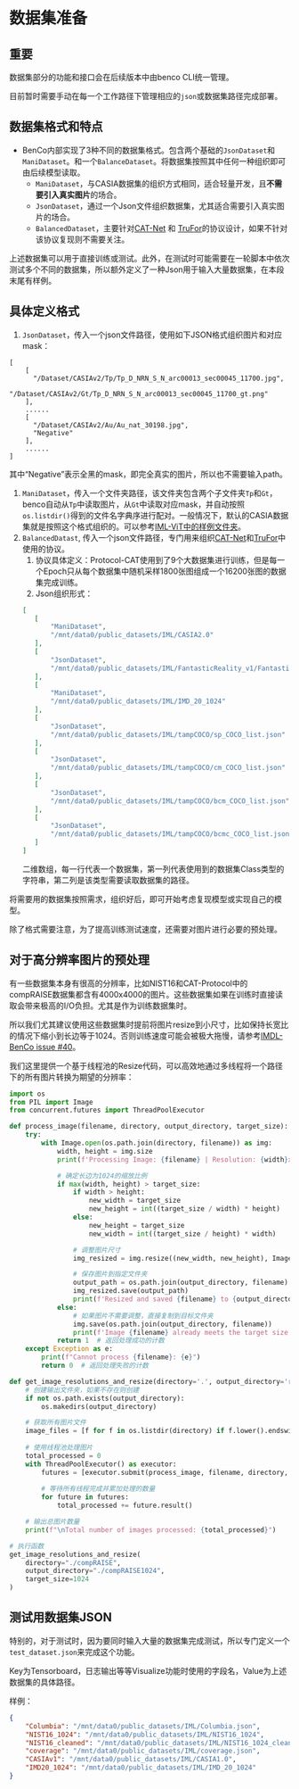 # 数据集准备

## 重要
数据集部分的功能和接口会在后续版本中由benco CLI统一管理。

目前暂时需要手动在每一个工作路径下管理相应的`json`或数据集路径完成部署。

## 数据集格式和特点
- BenCo内部实现了3种不同的数据集格式。包含两个基础的`JsonDataset`和`ManiDataset`。和一个`BalanceDataset`。将数据集按照其中任何一种组织即可由后续模型读取。
  - `ManiDataset`，与CASIA数据集的组织方式相同，适合轻量开发，且**不需要引入真实图片**的场合。
  - `JsonDataset`，通过一个Json文件组织数据集，尤其适合需要引入真实图片的场合。
  - `BalancedDataset`，主要针对[CAT-Net](https://openaccess.thecvf.com/content/WACV2021/html/Kwon_CAT-Net_Compression_Artifact_Tracing_Network_for_Detection_and_Localization_of_WACV_2021_paper.html) 和 [TruFor](https://openaccess.thecvf.com/content/CVPR2023/html/Guillaro_TruFor_Leveraging_All-Round_Clues_for_Trustworthy_Image_Forgery_Detection_and_CVPR_2023_paper.html)的协议设计，如果不针对该协议复现则不需要关注。



上述数据集可以用于直接训练或测试。此外，在测试时可能需要在一轮脚本中依次测试多个不同的数据集，所以额外定义了一种Json用于输入大量数据集，在本段末尾有样例。

## 具体定义格式

1. `JsonDataset`，传入一个json文件路径，使用如下JSON格式组织图片和对应mask：
```
[
    [
      "/Dataset/CASIAv2/Tp/Tp_D_NRN_S_N_arc00013_sec00045_11700.jpg",
      "/Dataset/CASIAv2/Gt/Tp_D_NRN_S_N_arc00013_sec00045_11700_gt.png"
    ],
    ......
    [
      "/Dataset/CASIAv2/Au/Au_nat_30198.jpg",
      "Negative"
    ],
    ......
]
```
其中“Negative”表示全黑的mask，即完全真实的图片，所以也不需要输入path。

1. `ManiDataset`，传入一个文件夹路径，该文件夹包含两个子文件夹`Tp`和`Gt`，benco自动从`Tp`中读取图片，从`Gt`中读取对应mask，并自动按照`os.listdir()`得到的文件名字典序进行配对。一般情况下，默认的CASIA数据集就是按照这个格式组织的。可以参考[IML-ViT中的样例文件夹](https://github.com/SunnyHaze/IML-ViT/tree/main/images/sample_iml_dataset)。
2. `BalancedDatast`, 传入一个json文件路径，专门用来组织[CAT-Net](https://openaccess.thecvf.com/content/WACV2021/html/Kwon_CAT-Net_Compression_Artifact_Tracing_Network_for_Detection_and_Localization_of_WACV_2021_paper.html)和[TruFor](https://openaccess.thecvf.com/content/CVPR2023/html/Guillaro_TruFor_Leveraging_All-Round_Clues_for_Trustworthy_Image_Forgery_Detection_and_CVPR_2023_paper.html)中使用的协议。
   1. 协议具体定义：Protocol-CAT使用到了9个大数据集进行训练，但是每一个Epoch只从每个数据集中随机采样1800张图组成一个16200张图的数据集完成训练。
   2. Json组织形式：
    ```JSON
    [
       [
           "ManiDataset",
           "/mnt/data0/public_datasets/IML/CASIA2.0"
       ],
       [
           "JsonDataset",
           "/mnt/data0/public_datasets/IML/FantasticReality_v1/FantasticReality.json"
       ],
       [
           "ManiDataset",
           "/mnt/data0/public_datasets/IML/IMD_20_1024"
       ],
       [
           "JsonDataset",
           "/mnt/data0/public_datasets/IML/tampCOCO/sp_COCO_list.json"
       ],
       [
           "JsonDataset",
           "/mnt/data0/public_datasets/IML/tampCOCO/cm_COCO_list.json"
       ],
       [
           "JsonDataset",
           "/mnt/data0/public_datasets/IML/tampCOCO/bcm_COCO_list.json"
       ],
       [
           "JsonDataset",
           "/mnt/data0/public_datasets/IML/tampCOCO/bcmc_COCO_list.json"
       ]
    ]
    ```
    二维数组，每一行代表一个数据集，第一列代表使用到的数据集Class类型的字符串，第二列是该类型需要读取数据集的路径。

将需要用的数据集按照需求，组织好后，即可开始考虑复现模型或实现自己的模型。

除了格式需要注意，为了提高训练测试速度，还需要对图片进行必要的预处理。

## 对于高分辨率图片的预处理
有一些数据集本身有很高的分辨率，比如NIST16和CAT-Protocol中的compRAISE数据集都含有4000x4000的图片。这些数据集如果在训练时直接读取会带来极高的I/O负担。尤其是作为训练数据集时。

所以我们尤其建议使用这些数据集时提前将图片resize到小尺寸，比如保持长宽比的情况下缩小到长边等于1024。否则训练速度可能会被极大拖慢，请参考[IMDL-BenCo issue #40](https://github.com/scu-zjz/IMDLBenCo/issues/40)。

我们这里提供一个基于线程池的Resize代码，可以高效地通过多线程将一个路径下的所有图片转换为期望的分辨率：
```python
import os
from PIL import Image
from concurrent.futures import ThreadPoolExecutor

def process_image(filename, directory, output_directory, target_size):
    try:
        with Image.open(os.path.join(directory, filename)) as img:
            width, height = img.size
            print(f'Processing Image: {filename} | Resolution: {width}x{height}')

            # 确定长边为1024的缩放比例
            if max(width, height) > target_size:
                if width > height:
                    new_width = target_size
                    new_height = int((target_size / width) * height)
                else:
                    new_height = target_size
                    new_width = int((target_size / height) * width)

                # 调整图片尺寸
                img_resized = img.resize((new_width, new_height), Image.ANTIALIAS)

                # 保存图片到指定文件夹
                output_path = os.path.join(output_directory, filename)
                img_resized.save(output_path)
                print(f'Resized and saved {filename} to {output_directory} with resolution {new_width}x{new_height}')
            else:
                # 如果图片不需要调整，直接复制到目标文件夹
                img.save(os.path.join(output_directory, filename))
                print(f'Image {filename} already meets the target size and was saved without resizing.')
            return 1  # 返回处理成功的计数
    except Exception as e:
        print(f"Cannot process {filename}: {e}")
        return 0  # 返回处理失败的计数

def get_image_resolutions_and_resize(directory='.', output_directory='resized_images', target_size=1024):
    # 创建输出文件夹，如果不存在则创建
    if not os.path.exists(output_directory):
        os.makedirs(output_directory)

    # 获取所有图片文件
    image_files = [f for f in os.listdir(directory) if f.lower().endswith(('png', 'jpg', 'jpeg', 'bmp', 'gif', 'tiff'))]
    
    # 使用线程池处理图片
    total_processed = 0
    with ThreadPoolExecutor() as executor:
        futures = [executor.submit(process_image, filename, directory, output_directory, target_size) for filename in image_files]
        
        # 等待所有线程完成并累加处理的数量
        for future in futures:
            total_processed += future.result()

    # 输出总图片数量
    print(f"\nTotal number of images processed: {total_processed}")

# 执行函数
get_image_resolutions_and_resize(
    directory="./compRAISE",
    output_directory="./compRAISE1024",
    target_size=1024
)
```


## 测试用数据集JSON
特别的，对于测试时，因为要同时输入大量的数据集完成测试，所以专门定义一个`test_dataset.json`来完成这个功能。

Key为Tensorboard，日志输出等等Visualize功能时使用的字段名，Value为上述数据集的具体路径。

样例：

```JSON
{
    "Columbia": "/mnt/data0/public_datasets/IML/Columbia.json",
    "NIST16_1024": "/mnt/data0/public_datasets/IML/NIST16_1024",
    "NIST16_cleaned": "/mnt/data0/public_datasets/IML/NIST16_1024_cleaning",
    "coverage": "/mnt/data0/public_datasets/IML/coverage.json",
    "CASIAv1": "/mnt/data0/public_datasets/IML/CASIA1.0",
    "IMD20_1024": "/mnt/data0/public_datasets/IML/IMD_20_1024"
}
```